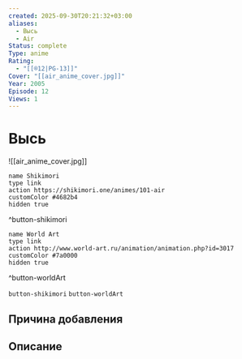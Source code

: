 ```yaml
---
created: 2025-09-30T20:21:32+03:00
aliases:
  - Высь
  - Air
Status: complete
Type: anime
Rating:
  - "[[®️12|PG-13]]"
Cover: "[[air_anime_cover.jpg]]"
Year: 2005
Episode: 12
Views: 1
---
```


# Высь

![[air_anime_cover.jpg]]

```button
name Shikimori
type link
action https://shikimori.one/animes/101-air
customColor #4682b4
hidden true
```
^button-shikimori

```button
name World Art
type link
action http://www.world-art.ru/animation/animation.php?id=3017
customColor #7a0000
hidden true
```
^button-worldArt

`button-shikimori` `button-worldArt`

## Причина добавления




## Описание


